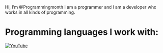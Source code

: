 Hi, I’m @Programmingmonth I am a programmer and I am a developer who works in all kinds of programming.

# Programming languages I work with:
[![YouTube](https://img.shields.io/badge/YouTube-FF0000?logo=YouTube&logoColor=white)](https://www.youtube.com/channel/UCLLHp-Ux-VAMCW7HruxCxZw)
